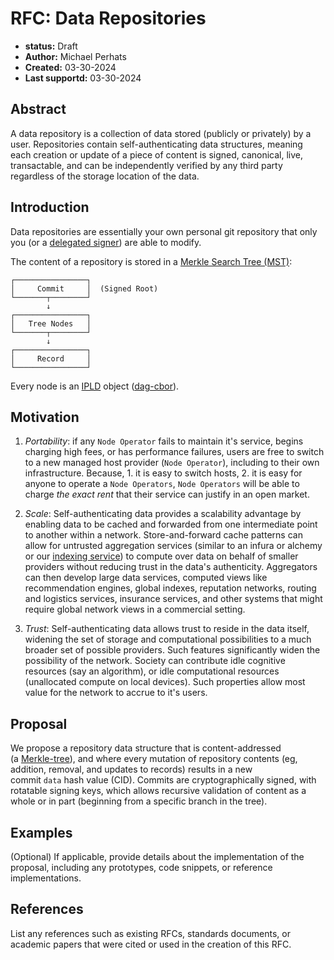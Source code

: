 # RFC: Data Repositories

- **status:** Draft
- **Author:** Michael Perhats
- **Created:** 03-30-2024
- **Last supportd:** 03-30-2024

## Abstract
A data repository is a collection of data stored (publicly or privately) by a user. Repositories contain self-authenticating data structures, meaning each creation or update of a piece of content is signed, canonical, live, transactable, and can be independently verified by any third party regardless of the storage location of the data.

## Introduction
Data repositories are essentially your own personal git repository that only you (or a [delegated signer](./00003-identity-contracts.md#signature-authority-registry)) are able to modify.   

The content of a repository is stored in a [Merkle Search Tree (MST)](https://hal.inria.fr/hal-02303490/document):
```
┌────────────────┐
│     Commit     │  (Signed Root)
└───────┬────────┘
        ↓
┌────────────────┐
│   Tree Nodes   │
└───────┬────────┘
        ↓
┌────────────────┐
│     Record     │
└────────────────┘
```

Every node is an [IPLD](https://ipld.io/) object ([dag-cbor](https://ipld.io/docs/codecs/known/dag-cbor/)).

## Motivation
1. *Portability*: if any `Node Operator` fails to maintain it's service, begins charging high fees, or has performance failures, users are free to switch to a new managed host provider (`Node Operator`), including to their own infrastructure. Because, 1. it is easy to switch hosts, 2. it is easy for anyone to operate a `Node Operators`, `Node Operators` will be able to charge *the exact rent* that their service can justify in an open market. 

2. *Scale*: Self-authenticating data provides a scalability advantage by enabling data to be cached and forwarded from one intermediate point to another within a network. Store-and-forward cache patterns can allow for untrusted aggregation services (similar to an infura or alchemy or our [indexing service](../apps/registry-indexing-service/)) to compute over data on behalf of smaller providers without reducing trust in the data's authenticity. Aggregators can then develop large data services, computed views like recommendation engines, global indexes, reputation networks, routing and logistics services, insurance services, and other systems that might require global network views in a commercial setting.

3. *Trust*: Self-authenticating data allows trust to reside in the data itself, widening the set of storage and computational possibilities to a much broader set of possible providers. Such features significantly widen the possibility of the network. Society can contribute idle cognitive resources (say an algorithm), or idle computational resources (unallocated compute on local devices). Such properties allow most value for the network to accrue to it's users. 

## Proposal
We propose a repository data structure that is content-addressed (a [Merkle-tree](https://en.wikipedia.org/wiki/Merkle_tree)), and where every mutation of repository contents (eg, addition, removal, and updates to records) results in a new commit `data` hash value (CID). Commits are cryptographically signed, with rotatable signing keys, which allows recursive validation of content as a whole or in part (beginning from a specific branch in the tree).

## Examples

(Optional) If applicable, provide details about the implementation of the proposal, including any prototypes, code snippets, or reference implementations.

## References

List any references such as existing RFCs, standards documents, or academic papers that were cited or used in the creation of this RFC.

